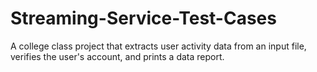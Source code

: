 # Streaming-Service-Test-Cases
A college class project that extracts user activity data from an input file, verifies the user's account, and prints a data report.
